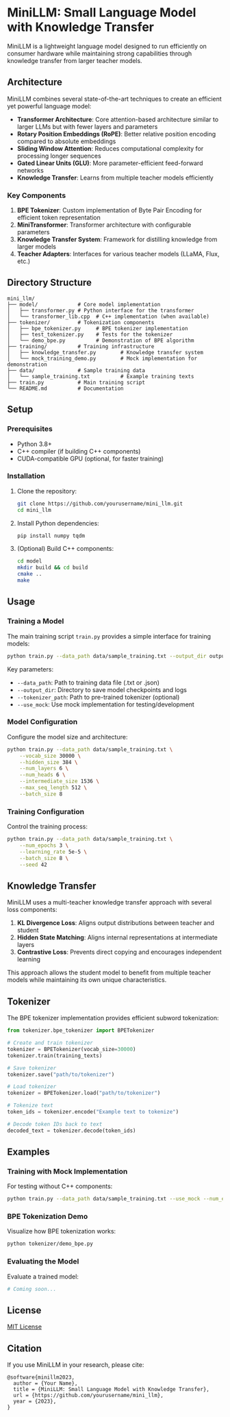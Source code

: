 # MiniLLM: Small Language Model with Knowledge Transfer

MiniLLM is a lightweight language model designed to run efficiently on consumer hardware while maintaining strong capabilities through knowledge transfer from larger teacher models.

## Architecture

MiniLLM combines several state-of-the-art techniques to create an efficient yet powerful language model:

- **Transformer Architecture**: Core attention-based architecture similar to larger LLMs but with fewer layers and parameters
- **Rotary Position Embeddings (RoPE)**: Better relative position encoding compared to absolute embeddings
- **Sliding Window Attention**: Reduces computational complexity for processing longer sequences
- **Gated Linear Units (GLU)**: More parameter-efficient feed-forward networks
- **Knowledge Transfer**: Learns from multiple teacher models efficiently

### Key Components

1. **BPE Tokenizer**: Custom implementation of Byte Pair Encoding for efficient token representation
2. **MiniTransformer**: Transformer architecture with configurable parameters
3. **Knowledge Transfer System**: Framework for distilling knowledge from larger models
4. **Teacher Adapters**: Interfaces for various teacher models (LLaMA, Flux, etc.)

## Directory Structure

```
mini_llm/
├── model/             # Core model implementation
│   ├── transformer.py # Python interface for the transformer
│   └── transformer_lib.cpp  # C++ implementation (when available)
├── tokenizer/         # Tokenization components
│   ├── bpe_tokenizer.py     # BPE tokenizer implementation
│   ├── test_tokenizer.py    # Tests for the tokenizer
│   └── demo_bpe.py          # Demonstration of BPE algorithm
├── training/          # Training infrastructure
│   ├── knowledge_transfer.py        # Knowledge transfer system
│   └── mock_training_demo.py        # Mock implementation for demonstration
├── data/              # Sample training data
│   └── sample_training.txt          # Example training texts
├── train.py           # Main training script
└── README.md          # Documentation
```

## Setup

### Prerequisites

- Python 3.8+
- C++ compiler (if building C++ components)
- CUDA-compatible GPU (optional, for faster training)

### Installation

1. Clone the repository:
   ```bash
   git clone https://github.com/yourusername/mini_llm.git
   cd mini_llm
   ```

2. Install Python dependencies:
   ```bash
   pip install numpy tqdm
   ```

3. (Optional) Build C++ components:
   ```bash
   cd model
   mkdir build && cd build
   cmake ..
   make
   ```

## Usage

### Training a Model

The main training script `train.py` provides a simple interface for training models:

```bash
python train.py --data_path data/sample_training.txt --output_dir output --use_mock
```

Key parameters:

- `--data_path`: Path to training data file (.txt or .json)
- `--output_dir`: Directory to save model checkpoints and logs
- `--tokenizer_path`: Path to pre-trained tokenizer (optional)
- `--use_mock`: Use mock implementation for testing/development

### Model Configuration

Configure the model size and architecture:

```bash
python train.py --data_path data/sample_training.txt \
    --vocab_size 30000 \
    --hidden_size 384 \
    --num_layers 6 \
    --num_heads 6 \
    --intermediate_size 1536 \
    --max_seq_length 512 \
    --batch_size 8
```

### Training Configuration

Control the training process:

```bash
python train.py --data_path data/sample_training.txt \
    --num_epochs 3 \
    --learning_rate 5e-5 \
    --batch_size 8 \
    --seed 42
```

## Knowledge Transfer

MiniLLM uses a multi-teacher knowledge transfer approach with several loss components:

1. **KL Divergence Loss**: Aligns output distributions between teacher and student
2. **Hidden State Matching**: Aligns internal representations at intermediate layers
3. **Contrastive Loss**: Prevents direct copying and encourages independent learning

This approach allows the student model to benefit from multiple teacher models while maintaining its own unique characteristics.

## Tokenizer

The BPE tokenizer implementation provides efficient subword tokenization:

```python
from tokenizer.bpe_tokenizer import BPETokenizer

# Create and train tokenizer
tokenizer = BPETokenizer(vocab_size=30000)
tokenizer.train(training_texts)

# Save tokenizer
tokenizer.save("path/to/tokenizer")

# Load tokenizer
tokenizer = BPETokenizer.load("path/to/tokenizer")

# Tokenize text
token_ids = tokenizer.encode("Example text to tokenize")

# Decode token IDs back to text
decoded_text = tokenizer.decode(token_ids)
```

## Examples

### Training with Mock Implementation

For testing without C++ components:

```bash
python train.py --data_path data/sample_training.txt --use_mock --num_epochs 1
```

### BPE Tokenization Demo

Visualize how BPE tokenization works:

```bash
python tokenizer/demo_bpe.py
```

### Evaluating the Model

Evaluate a trained model:

```bash
# Coming soon...
```

## License

[MIT License](LICENSE)

## Citation

If you use MiniLLM in your research, please cite:

```
@software{minillm2023,
  author = {Your Name},
  title = {MiniLLM: Small Language Model with Knowledge Transfer},
  url = {https://github.com/yourusername/mini_llm},
  year = {2023},
}
``` 